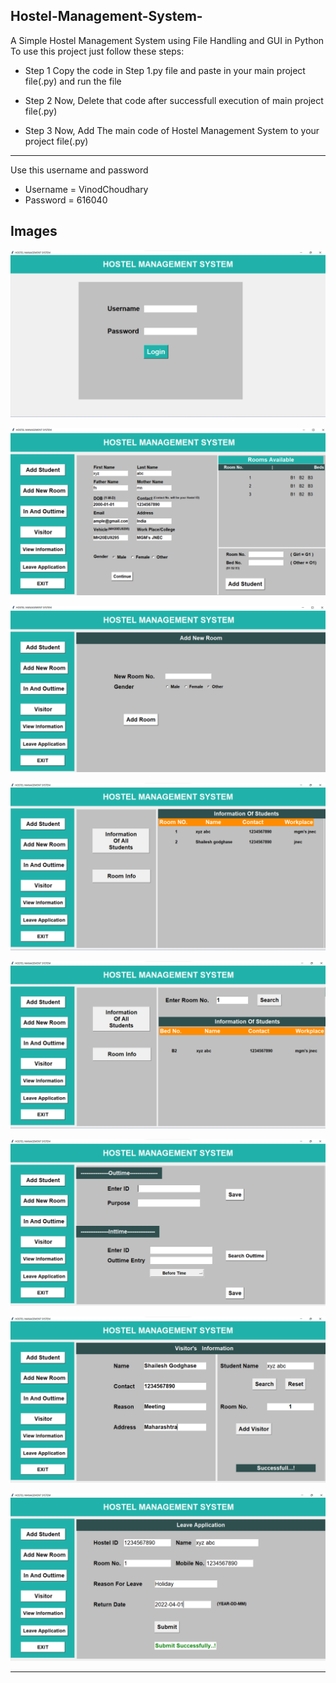 ##  Hostel-Management-System-

A Simple Hostel Management System using File Handling and GUI in Python
To use this project just follow these steps:

- Step 1
  Copy the code in Step 1.py file and paste in your main project file(.py) and run the file

- Step 2
  Now, Delete that code after successfull execution of main project file(.py)

- Step 3
  Now, Add The main code of Hostel Management System to your project file(.py)

----------------------------------------------------

Use this username and password

- Username = VinodChoudhary 
- Password = 616040


## Images

![Login](https://github.com/vinodchoudharyy/HOSTEL-MANAGEMENT-SYSTEM-PROJECT-REPORT-PDF-/blob/main/Images/Login.png)

![Add Student](https://github.com/vinodchoudharyy/HOSTEL-MANAGEMENT-SYSTEM-PROJECT-REPORT-PDF-/blob/main/Images/addStudents.png)

![Add New Room](https://github.com/vinodchoudharyy/HOSTEL-MANAGEMENT-SYSTEM-PROJECT-REPORT-PDF-/blob/main/Images/AddNewRoom.png)

![All Information](https://github.com/vinodchoudharyy/HOSTEL-MANAGEMENT-SYSTEM-PROJECT-REPORT-PDF-/blob/main/Images/allInfo.png)

![Room Information](https://github.com/vinodchoudharyy/HOSTEL-MANAGEMENT-SYSTEM-PROJECT-REPORT-PDF-/blob/main/Images/RoomInfo.png)

![In and Out Time](https://github.com/vinodchoudharyy/HOSTEL-MANAGEMENT-SYSTEM-PROJECT-REPORT-PDF-/blob/main/Images/inOutTime.png)

![Visitor](https://github.com/vinodchoudharyy/HOSTEL-MANAGEMENT-SYSTEM-PROJECT-REPORT-PDF-/blob/main/Images/visitor.png)

![Leave Application](https://github.com/vinodchoudharyy/HOSTEL-MANAGEMENT-SYSTEM-PROJECT-REPORT-PDF-/blob/main/Images/Leave-Application.png)

----

#
